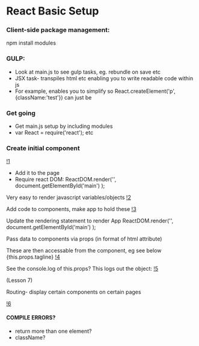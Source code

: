 # React Basic Setup

### Client-side package management:
npm install modules

### GULP:
* Look at main.js to see gulp tasks, eg. rebundle on save etc
* JSX task- transpiles html etc enabling you to write readable code within js
* For example, enables you to simplify so React.createElement('p',{className:'test'}) can just be <p className="test">

### Get going
* Get main.js setup by including modules
* var React = require('react'); etc

### Create initial component

[!1](https://github.com/ocundale/react-template/blob/master/images/1.png)

* Add it to the page
* Require react DOM:
    ReactDOM.render('<component />', document.getElementById('main') );

Very easy to render javascript variables/objects
[!2](https://github.com/ocundale/react-template/blob/master/images/2.png)

Add code to components, make app to hold these
[!3](https://github.com/ocundale/react-template/blob/master/images/3.png)

Update the rendering statement to render App
ReactDOM.render('<App />', document.getElementById('main') );

Pass data to components via props (in format of html attribute)

These are then accessable from the component, eg see below {this.props.tagline}
[!4](https://github.com/ocundale/react-template/blob/master/images/4.png)

See the console.log of this.props? This logs out the object:
[!5](https://github.com/ocundale/react-template/blob/master/images/5.png)

(Lesson 7)

Routing- display certain components on certain pages

[!6](https://github.com/ocundale/react-template/blob/master/images/6.png)

#### COMPILE ERRORS?
* return more than one element?
* className?